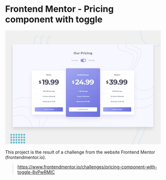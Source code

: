 # Frontend Mentor - Pricing component with toggle

![Design preview for the Project tracking intro component coding challenge](./design/desktop-preview.jpg)

This project is the result of a challenge from the website Frontend Mentor (frontendmentor.io).

> https://www.frontendmentor.io/challenges/pricing-component-with-toggle-8vPwRMIC
